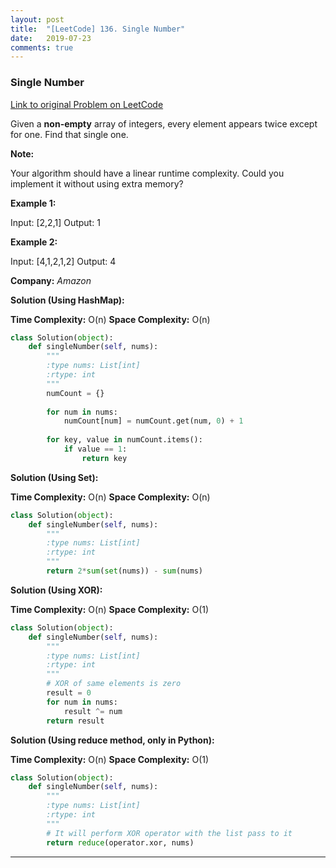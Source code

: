 ```yaml
---
layout: post
title:  "[LeetCode] 136. Single Number"
date:   2019-07-23
comments: true
---
```


### Single Number
 
[Link to original Problem on LeetCode](https://leetcode.com/problems/single-number/)

Given a **non-empty** array of integers, every element appears twice except for one. Find that single one.

**Note:**

Your algorithm should have a linear runtime complexity. Could you implement it without using extra memory?

**Example 1:**

Input: [2,2,1]
Output: 1

**Example 2:**

Input: [4,1,2,1,2]
Output: 4

**Company:**
*Amazon*


**Solution (Using HashMap):**

**Time Complexity:** O(n)
**Space Complexity:** O(n)

```python
class Solution(object):
    def singleNumber(self, nums):
        """
        :type nums: List[int]
        :rtype: int
        """
        numCount = {}
        
        for num in nums:
            numCount[num] = numCount.get(num, 0) + 1
            
        for key, value in numCount.items():
            if value == 1:
                return key
```

**Solution (Using Set):**

**Time Complexity:** O(n)
**Space Complexity:** O(n)

```python
class Solution(object):
    def singleNumber(self, nums):
        """
        :type nums: List[int]
        :rtype: int
        """
        return 2*sum(set(nums)) - sum(nums)
```

**Solution (Using XOR):**

**Time Complexity:** O(n)
**Space Complexity:** O(1)

```python
class Solution(object):
    def singleNumber(self, nums):
        """
        :type nums: List[int]
        :rtype: int
        """
        # XOR of same elements is zero
        result = 0
        for num in nums:
            result ^= num
        return result
```

**Solution (Using reduce method, only in Python):**

**Time Complexity:** O(n)
**Space Complexity:** O(1)

```python
class Solution(object):
    def singleNumber(self, nums):
        """
        :type nums: List[int]
        :rtype: int
        """
        # It will perform XOR operator with the list pass to it
        return reduce(operator.xor, nums)
```

<hr><br />
